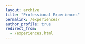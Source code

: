 ```yaml
---
layout: archive
title: "Professional Experiences"
permalink: /experiences/
author_profile: true
redirect_from:
  - /experiences.html
---
```

